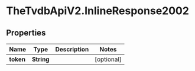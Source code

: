 # TheTvdbApiV2.InlineResponse2002

## Properties
Name | Type | Description | Notes
------------ | ------------- | ------------- | -------------
**token** | **String** |  | [optional] 


